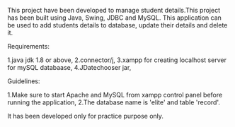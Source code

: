 This project have been developed to manage student details.This project has been built using Java, Swing, JDBC and MySQL. This application can be used to add students details to database, update their details and delete it.

 
Requirements:

1.java jdk 1.8 or above,
2.connector/j,
3.xampp for creating localhost server for mySQL databaase,
4.JDatechooser jar,


Guidelines:

1.Make sure to start Apache and MySQL from xampp control panel before running the application,
2.The database name is 'elite' and table 'record'.



It has been developed only for practice purpose only.
